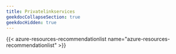 ```yaml
---
title: Privatelinkservices
geekdocCollapseSection: true
geekdocHidden: true
---
```


{{< azure-resources-recommendationlist name="azure-resources-recommendationlist" >}}
